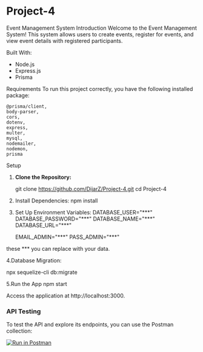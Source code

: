 # Project-4

Event Management System
Introduction
Welcome to the Event Management System! This system allows users to create events, register for events, and view event details with registered participants.

Built With:

- Node.js
- Express.js
- Prisma

Requirements
To run this project correctly, you have the following installed package:

    @prisma/client,
    body-parser,
    cors,
    dotenv,
    express,
    multer,
    mysql,
    nodemailer,
    nodemon,
    prisma

Setup

1. **Clone the Repository:**

   git clone https://github.com/DijarZ/Project-4.git
   cd Project-4

2. Install Dependencies:
   npm install

3. Set Up Environment Variables:
   DATABASE_USER="\*\*\*"
   DATABASE_PASSWORD="\*\*\*"
   DATABASE_NAME="\*\*\*"
   DATABASE_URL="\*\*\*"

   EMAIL_ADMIN="\*\*\*"
   PASS_ADMIN="\*\*\*"

these \*\*\* you can replace with your data.

4.Database Migration:

npx sequelize-cli db:migrate

5.Run the App
npm start

Access the application at http://localhost:3000.

### API Testing

To test the API and explore its endpoints, you can use the Postman collection:

[![Run in Postman](https://run.pstmn.io/button.svg)](https://app.getpostman.com/run-collection/30404220-dd3b5a1b-0262-40f0-881f-c8daace418ba?access_key=PMAT-01HMW7927TNZEW2EK8NBZHZJ35)
